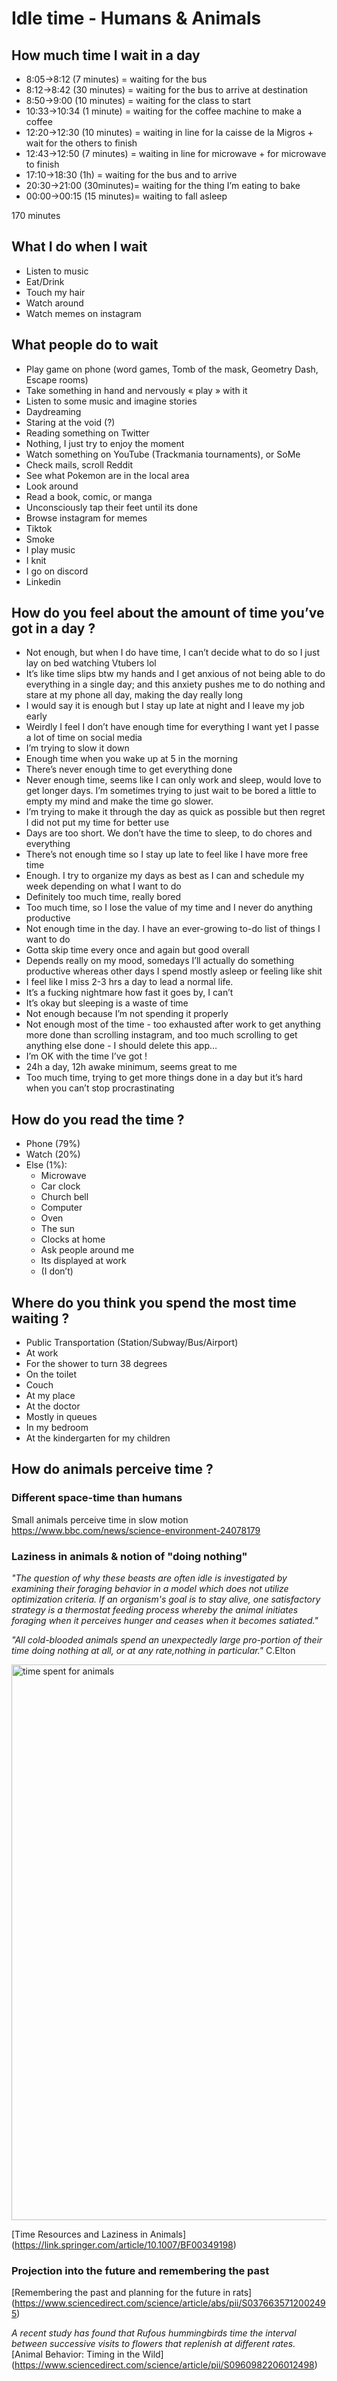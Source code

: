 # Idle time - Humans & Animals


## How much time I wait in a day
- 8:05->8:12 (7 minutes) = waiting for the bus
- 8:12->8:42 (30 minutes) = waiting for the bus to arrive at destination
- 8:50->9:00 (10 minutes) = waiting for the class to start
- 10:33->10:34 (1 minute) = waiting for the coffee machine to make a coffee
- 12:20->12:30 (10 minutes) = waiting in line for la caisse de la Migros + wait for the others to finish
- 12:43->12:50 (7 minutes) = waiting in line for microwave + for microwave to finish
- 17:10->18:30 (1h) = waiting for the bus and to arrive 
- 20:30->21:00 (30minutes)= waiting for the thing I’m eating to bake
- 00:00->00:15 (15 minutes)= waiting to fall asleep

170 minutes


## What I do when I wait
- Listen to music
- Eat/Drink
- Touch my hair
- Watch around
- Watch memes on instagram


## What people do to wait
- Play game on phone (word games, Tomb of the mask, Geometry Dash, Escape rooms)
- Take something in hand and nervously « play » with it
- Listen to some music and imagine stories 
- Daydreaming
- Staring at the void (?)
- Reading something on Twitter
- Nothing, I just try to enjoy the moment
- Watch something on YouTube (Trackmania tournaments), or SoMe
- Check mails, scroll Reddit
- See what Pokemon are in the local area
- Look around
- Read a book, comic, or manga
- Unconsciously tap their feet until its done
- Browse instagram for memes
- Tiktok
- Smoke
- I play music
- I knit
- I go on discord 
- Linkedin

## How do you feel about the amount of time you’ve got in a day ?
- Not enough, but when I do have time, I can’t decide what to do so I just lay on bed watching Vtubers lol
- It’s like time slips btw my hands and I get anxious of not being able to do everything in a single day; and this anxiety pushes me to do nothing and stare at my phone all day, making the day really long
- I would say it is enough but I stay up late at night and I leave my job early
- Weirdly I feel I don’t have enough time for everything I want yet I passe a lot of time on social media
- I’m trying to slow it down
- Enough time when you wake up at 5 in the morning
- There’s never enough time to get everything done
- Never enough time, seems like I can only work and sleep, would love to get longer days. I’m sometimes trying to just wait to be bored a little to empty my mind and make the time go slower.
- I’m trying to make it through the day as quick as possible but then regret I did not put my time for better use
- Days are too short. We don’t have the time to sleep, to do chores and everything
- There’s not enough time so I stay up late to feel like I have more free time
- Enough. I try to organize my days as best as I can and schedule my week depending on what I want to do
- Definitely too much time, really bored
- Too much time, so I lose the value of my time and I never do anything productive
- Not enough time in the day. I have an ever-growing to-do list of things I want to do
- Gotta skip time every once and again but good overall
- Depends really on my mood, somedays I’ll actually do something productive whereas other days I spend mostly asleep or feeling like shit
- I feel like I miss 2-3 hrs a day to lead a normal life.
- It’s a fucking nightmare how fast it goes by, I can’t
- It’s okay but sleeping is a waste of time
- Not enough because I’m not spending it properly
- Not enough most of the time - too exhausted after work to get anything more done than scrolling instagram, and too much scrolling to get anything else done - I should delete this app…
- I’m OK with the time I’ve got !
- 24h a day, 12h awake minimum, seems great to me
- Too much time, trying to get more things done in a day but it’s hard when you can’t stop procrastinating

## How do you read the time ?
- Phone (79%)
- Watch (20%)
- Else (1%):
    - Microwave
    - Car clock
    - Church bell
    - Computer
    - Oven
    - The sun
    - Clocks at home
    - Ask people around me
    - Its displayed at work
    - (I don’t)

## Where do you think you spend the most time waiting ?
- Public Transportation (Station/Subway/Bus/Airport)
- At work
- For the shower to turn 38 degrees
- On the toilet
- Couch
- At my place
- At the doctor
- Mostly in queues
- In my bedroom
- At the kindergarten for my children

## How do animals perceive time ?
### Different space-time than humans
Small animals perceive time in slow motion
https://www.bbc.com/news/science-environment-24078179

### Laziness in animals & notion of "doing nothing"
*"The question of why these beasts are often idle is investigated by examining their foraging behavior in a model which does not utilize optimization criteria. If an organism's goal is to stay alive, one satisfactory strategy is a thermostat feeding process whereby the animal initiates foraging when it perceives hunger and ceases when it becomes satiated."*

*"All cold-blooded animals spend an unexpectedly large pro-portion of their time doing nothing at all, or at any rate,nothing in particular."* C.Elton

<img width="889" alt="time spent for animals" src="https://user-images.githubusercontent.com/116265979/197981168-68629265-bb91-4a87-ab64-452ce665062c.png">


[Time Resources and Laziness in Animals] (https://link.springer.com/article/10.1007/BF00349198)

### Projection into the future and remembering the past
[Remembering the past and planning for the future in rats] (https://www.sciencedirect.com/science/article/abs/pii/S0376635712002495)

*A recent study has found that Rufous hummingbirds time the interval between successive visits to flowers that replenish at different rates.*
[Animal Behavior: Timing in the Wild] (https://www.sciencedirect.com/science/article/pii/S0960982206012498)




